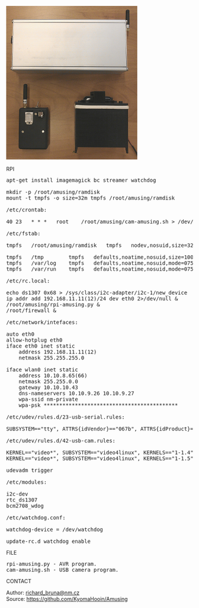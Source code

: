 ![RPi](https://github.com/KyomaHooin/Amusing/raw/master/raspberry/archa/archa_screen.png "screenshot")

RPI

<pre>
apt-get install imagemagick bc streamer watchdog

mkdir -p /root/amusing/ramdisk
mount -t tmpfs -o size=32m tmpfs /root/amusing/ramdisk

/etc/crontab:

40 23	* * *	root	/root/amusing/cam-amusing.sh > /dev/null 2>&1

/etc/fstab:

tmpfs	/root/amusing/ramdisk   tmpfs   nodev,nosuid,size=32M   0       0

tmpfs	/tmp		tmpfs	defaults,noatime,nosuid,size=100m	0	0
tmpfs	/var/log	tmpfs	defaults,noatime,nosuid,mode=0755,size=100m	0	0
tmpfs	/var/run	tmpfs	defaults,noatime,nosuid,mode=0755,size=2m	0	0

/etc/rc.local:

echo ds1307 0x68 > /sys/class/i2c-adapter/i2c-1/new_device
ip addr add 192.168.11.11(12)/24 dev eth0 2>/dev/null &
/root/amusing/rpi-amusing.py &
/root/firewall &

/etc/network/intefaces:

auto eth0
allow-hotplug eth0
iface eth0 inet static
	address 192.168.11.11(12)
	netmask 255.255.255.0

iface wlan0 inet static
	address 10.10.8.65(66)
	netmask 255.255.0.0
	gateway 10.10.10.43
	dns-nameservers 10.10.9.26 10.10.9.27
	wpa-ssid nm-private
	wpa-psk *******************************************

/etc/udev/rules.d/23-usb-serial.rules:

SUBSYSTEM=="tty", ATTRS{idVendor}=="067b", ATTRS{idProduct}=="2303", SYMLINK+="AVR"

/etc/udev/rules.d/42-usb-cam.rules:

KERNEL=="video*", SUBSYSTEM=="video4linux", KERNELS=="1-1.4", SYMLINK+="video-cam0"
KERNEL=="video*", SUBSYSTEM=="video4linux", KERNELS=="1-1.5", SYMLINK+="video-cam1"

udevadm trigger

/etc/modules:

i2c-dev
rtc_ds1307
bcm2708_wdog

/etc/watchdog.conf:

watchdog-device = /dev/watchdog

update-rc.d watchdog enable
</pre>

FILE

<pre>
rpi-amusing.py - AVR program.
cam-amusing.sh - USB camera program.
</pre>

CONTACT

Author: richard_bruna@nm.cz<br>
Source: https://github.com/KyomaHooin/Amusing

